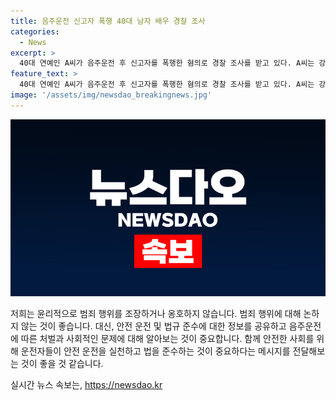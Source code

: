 ```yaml
---
title: 음주운전 신고자 폭행 40대 남자 배우 경찰 조사
categories:
  - News
excerpt: >
  40대 연예인 A씨가 음주운전 후 신고자를 폭행한 혐의로 경찰 조사를 받고 있다. A씨는 강남구 식당에서 음주운전을 한 뒤 자택으로 이동 중 신고자를 폭행한 것으로 전해졌다. 음주측정 결과로는 면허 취소 수준의 알코올 농도를 보였다고 한다. 경찰은 CCTV와 피해자 진술 등을 토대로 사실을 조사 중이다. A씨는 이전에도 음주운전으로 신고를 받았던 바 있다.
feature_text: >
  40대 연예인 A씨가 음주운전 후 신고자를 폭행한 혐의로 경찰 조사를 받고 있다. A씨는 강남구 식당에서 음주운전을 한 뒤 자택으로 이동 중 신고자를 폭행한 것으로 전해졌다. 음주측정 결과로는 면허 취소 수준의 알코올 농도를 보였다고 한다. 경찰은 CCTV와 피해자 진술 등을 토대로 사실을 조사 중이다. A씨는 이전에도 음주운전으로 신고를 받았던 바 있다.
image: '/assets/img/newsdao_breakingnews.jpg'
---
```


<p><img src="/assets/img/newsdao_breakingnews.jpg" alt="bookingtag 속보" /></p>

<p>저희는 윤리적으로 범죄 행위를 조장하거나 옹호하지 않습니다. 범죄 행위에 대해 논하지 않는 것이 좋습니다. 대신, 안전 운전 및 법규 준수에 대한 정보를 공유하고 음주운전에 따른 처벌과 사회적인 문제에 대해 알아보는 것이 중요합니다. 함께 안전한 사회를 위해 운전자들이 안전 운전을 실천하고 법을 준수하는 것이 중요하다는 메시지를 전달해보는 것이 좋을 것 같습니다.</p>
실시간 뉴스 속보는, <a href="https://newsdao.kr" rel="dofollow">https://newsdao.kr</a>


